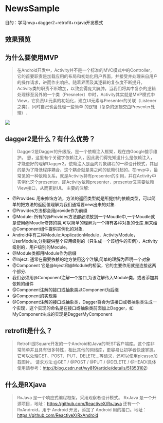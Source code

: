 # NewsSample
目的：学习mvp+dagger2+retrofit+rxjava开发模式
## 效果预览

## 为什么要使用MVP

> 在Android开发中，Activity并不是一个标准的MVC模式中的Controller，它的首要职责是加载应用的布局和初始化用户界面，并接受并处理来自用户的操作请求，进而作出响应。随着界面及其逻辑的复杂度不断提升，Activity类的职责不断增加，以致变得庞大臃肿。当我们将其中复杂的逻辑处理移至另外的一个类（Presneter）中时，Activity其实就是MVP模式中View，它负责UI元素的初始化，建立UI元素与Presenter的关联（Listener之类），同时自己也会处理一些简单 的逻辑（复杂的逻辑交由Presenter处理）.

![](http://img.blog.csdn.net/20150309135723885?watermark/2/text/aHR0cDovL2Jsb2cuY3Nkbi5uZXQvdmVjdG9yX3lp/font/5a6L5L2T/fontsize/400/fill/I0JBQkFCMA==/dissolve/70/gravity/SouthEast)

## dagger2是什么？有什么优势？
> Dagger2是Dagger的升级版，是一个依赖注入框架，现在由Google接手维护。 恩，这里有个关键字依赖注入，因此我们得先知道什么是依赖注入，才能更好的理解Dagger2。依赖注入是面向对象编程的一种设计模式，其目的是为了降低程序耦合，这个耦合就是类之间的依赖引起的。在mvp中，最常见的一种依赖关系，就是Activity持有presenter的引用，并在Activity中实例化这个presenter，即Activity依赖presenter，presenter又需要依赖View接口，从而更新UI。
主要的注解:
*	@Provides: 用来修饰方法，方法的返回类型就是所提供的依赖类型，可以简单的把方法的返回值理解为我们通常要new出来的对象.
*	@Provides方法都会用provide作为前缀
*	@Module: 所有的@Provides方法都必须放到一个Moudle中,一个Moudle就是使用@Moudle修饰的类,可以简单的理解为一个持有各种对象的仓库.用来给@Component组件提供实例化的对象.
*	Android中有三种Module:ApplicationModule，ActivityModule，UserModule,分别提供整个应用级别的（只生成一个该组件的实例），Activity级别的，用户级别的Module。
*	@Module类都用Module作为后缀
*	@Inject: 通常在需要依赖的地方使用这个注解,简单的理解为声明一个对象
*	@Component 它是@Inject和@Module的桥梁，它的主要作用就是连接这两个部分.
*	我们必须用@Component注解一个接口,为该注解传入Module类，或者添加其依赖的组件
*	@Component注解的接口或抽象类以Component为后缀
*	@Component的实现类
*	@Component注解的接口或抽象类，Dagger将会为该接口或者抽象类生成一个实现，这个实现的命名是在接口或抽象类前面加上Dagger，如MyComponent生成的实现是DaggerMyComponent

## retrofit是什么？
> Retrofit是Square开发的一个Android和Java的REST客户端库。这个库非常简单并且具有很多特性，相比其他的网络库，更容易让初学者快速掌握。它可以处理GET、POST、PUT、DELETE…等请求，还可以使用picasso加载图片。
请求方法:@GET / @POST / @PUT / @DELETE / @HEAD(具体使用请参考：http://blog.csdn.net/wy819/article/details/51353102)

## 什么是RXjava
> RxJava 是一个响应式编程框架，采用观察者设计模式。
RxJava 是一个开源项目，地址：https://github.com/ReactiveX/RxJava
还有一个RxAndroid，用于 Android 开发，添加了 Android 用的接口。地址：https://github.com/ReactiveX/RxAndroid
